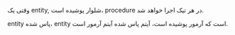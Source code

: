 وقتی یک entity, شلوار پوشیده است، procedure در هر تیک اجرا خواهد شد.

entity پاس شده، entity است که آرمور پوشیده است، آیتم پاس شده آیتم آرمور است.